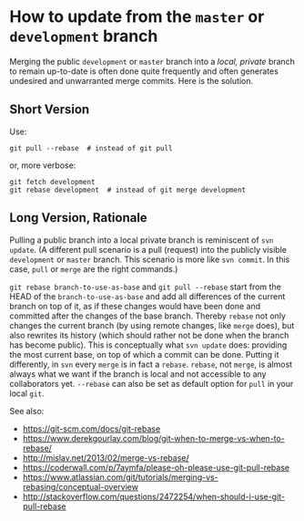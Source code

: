 How to update **from** the `master` or `development` branch
==============================================================================
Merging the public `development` or `master` branch into a _local, private_ 
branch to remain up-to-date is often done quite frequently and often generates 
undesired and unwarranted merge commits. Here is the solution. 

Short Version
---------------
Use:

```
git pull --rebase  # instead of git pull
```
or, more verbose:
```
git fetch development
git rebase development  # instead of git merge development
```

Long Version, Rationale
--------------------------
Pulling a public branch into a local private branch is reminiscent of `svn update`.
(A different pull scenario is a pull (request) into the publicly visible `development`
or `master` branch. This scenario is more like `svn commit`. In this case,
`pull` or `merge` are the right commands.) 

`git rebase branch-to-use-as-base` and `git pull --rebase`
start from the HEAD of the `branch-to-use-as-base` and
add all differences of the current branch on top of it, as if these changes would have
been done and committed after the changes of the base branch. Thereby `rebase` not only 
changes the current branch (by using remote changes, like `merge` does), but also rewrites
its history (which should rather not be done when the branch has become public). 
This is conceptually what `svn update` does: providing the most current base, on top of which a 
commit can be done. Putting it differently, in `svn` every  `merge` is in fact a `rebase`.
`rebase`, not `merge`, is almost always what we want if the branch is local and not accessible 
to any collaborators yet. `--rebase` can also be set as default option for `pull` in your local `git`.

See also: 
- https://git-scm.com/docs/git-rebase
- https://www.derekgourlay.com/blog/git-when-to-merge-vs-when-to-rebase/
- http://mislav.net/2013/02/merge-vs-rebase/
- https://coderwall.com/p/7aymfa/please-oh-please-use-git-pull-rebase
- https://www.atlassian.com/git/tutorials/merging-vs-rebasing/conceptual-overview
- http://stackoverflow.com/questions/2472254/when-should-i-use-git-pull-rebase

